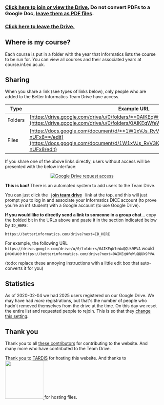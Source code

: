 ---
---

### [Click here to join or view the Drive.](/drive) Do not convert PDFs to a Google Doc, [leave them as PDF files](https://imgur.com/a/x3U6g2x).

### [Click here to leave the Drive.](https://groups.google.com/a/betterinformatics.com/forum/#!myforums)

## Where is my course?
Each course is put in a folder with the year that Informatics lists the course to be run for. You can view all courses and their associated years at course.inf.ed.ac.uk.

## Sharing

When you share a link (see types of links below), only people who are added to the Better Informatics Team Drive have access.

| Type    | Example URL                                                                                                                                                                      |
|---------|----------------------------------------------------------------------------------------------------------------------------------------------------------------------------------|
| Folders | [https://drive.google.com/drive/u/0/folders/**0AIKEqWfeWuQQUk9PVA**](https://drive.google.com/drive/u/0/folders/0AIKEqWfeWuQQUk9PVA)                                             |
|   Files | [https://docs.google.com/document/d/**1W1xVJs_RvV3KBbk1bKjsDvYUyUitER4jVbuae-nUFx8**/edit](https://docs.google.com/document/d/1W1xVJs_RvV3KBbk1bKjsDvYUyUitER4jVbuae-nUFx8/edit) |

If you share one of the above links directly, users without access will be presented with the below interface:

<center>
  <a href="https://i.imgur.com/DYAMx8o.png">
    <img alt="Google Drive request access" src="https://i.imgur.com/DYAMx8ol.png">
  </a>
</center>

**This is bad!** There is an automated system to add users to the Team Drive.


You can just click the <a href="/drive" style="padding: 0 0.5em;" class="btn"><strong>join team drive</strong></a> link at the top, and this will just prompt you to log in and associate your
Informatics DICE account (to prove you're an inf student) with a Google account (to use Google Drive).

**If you would like to directly send a link to someone in a group chat**... copy the bolded bit in the URLs above and paste
it in the section indicated below by `ID_HERE`:


```
https://betterinformatics.com/drive?next=ID_HERE
```

For example, the following URL `https://drive.google.com/drive/u/0/folders/0AIKEqWfeWuQQUk9PVA` would
produce `https://betterinformatics.com/drive?next=0AIKEqWfeWuQQUk9PVA`.

(todo: replace these annoying instructions with a little edit box that auto-converts it for you)

## Statistics

As of 2020-02-04 we had 2025 users registered on our Google Drive. We may have had _more_ registrations, but that's the
number of people who hadn't removed themselves from the drive at the time. On this day we reset the entire list and
requested people to rejoin. This is so that they [change this setting](https://imgur.com/a/x3U6g2x).

## Thank you

Thank you to all [these contributors](https://github.com/compsoc-edinburgh/betterinformatics/graphs/contributors) for contributing to the website. And many more who have contributed to the Team Drive.

Thank you to [TARDIS](https://tardis.ed.ac.uk) for hosting this website. And thanks to <a href="https://comp-soc.com" style="display:inline">
    <img class="cs-logo" src="{{ site.baseurl }}/static/img/compsoc-horizontal.png" width="125">
</a>
for hosting files.

